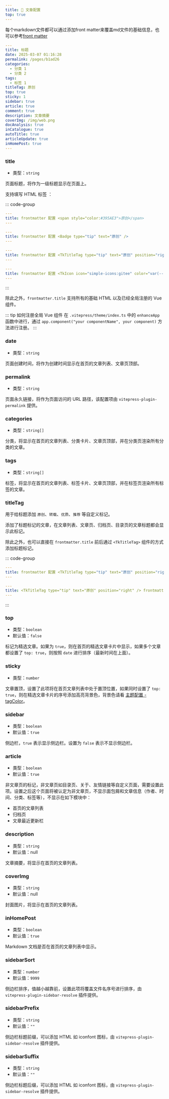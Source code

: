 ```yaml
---
title: 📝 文章配置
top: true
---
```


每个markdown文件都可以通过添加front matter来覆盖md文件的基础信息，也可以参考[front matter](https://vp.teek.top/reference/frontmatter.html)
```yaml
---
title: 标题
date: 2025-03-07 01:16:28
permalink: /pages/b1ad26
categories:
  - 分类 1
  - 分类 2
tags:
  - 标签 1
titleTag: 原创
top: true
sticky: 1
sidebar: true
article: true
comment: true
description: 文章摘要
coverImg: /img/web.png
docAnalysis: true
inCatalogue: true
autoTitle: true
articleUpdate: true
inHomePost: true
---
```

### title

- 类型：`string`

页面标题，将作为一级标题显示在页面上。

支持填写 HTML 标签 ：

::: code-group

```yaml [基础 HTML]
---
title: frontmatter 配置 <span style="color:#395AE3">原创</span>
---
```

```yaml [Badge 组件]
---
title: frontmatter 配置 <Badge type="tip" text="原创" />
---
```

```yaml [TkTitleTag 组件]
---
title: frontmatter 配置 <TkTitleTag type="tip" text="原创" position="right" />
---
```

```yaml [TkIcon 图标]
---
title: frontmatter 配置 <TkIcon icon="simple-icons:gitee" color="var(--tk-theme-color)" />
---
```

:::

除此之外，`frontmatter.title` 支持所有的基础 HTML 以及已经全局注册的 Vue 组件。

::: tip 如何注册全局 Vue 组件
在 `.vitepress/theme/index.ts` 中的 `enhanceApp` 函数中进行，通过 `app.component("your componentName", your component)` 方法进行注册。
:::

### date

- 类型：`string`

页面创建时间，将作为创建时间显示在首页的文章列表、文章页顶部。

### permalink

- 类型：`string`

页面永久链接，将作为页面访问的 URL 路径，该配置项由 `vitepress-plugin-permalink` 提供。

### categories

- 类型：`string[]`

分类，将显示在首页的文章列表、分类卡片、文章页顶部，并在分类页渲染所有分类的文章。

### tags

- 类型：`string[]`

标签，将显示在首页的文章列表、标签卡片、文章页顶部，并在标签页渲染所有标签的文章。

### titleTag

用于给标题添加 `原创`、`转载`、`优质`、`推荐` 等自定义标记。

添加了标题标记的文章，在文章列表、文章页、归档页、目录页的文章标题都会显示此标记。

除此之外，也可以直接在 `frontmatter.title` 前后通过 `<TkTitleTag>` 组件的方式添加标题标记。

::: code-group

```yaml [标题后]
---
title: frontmatter 配置 <TkTitleTag type="tip" text="原创" position="right" />
---
```

```yaml [标题前]
---
title: <TkTitleTag type="tip" text="原创" position="right" /> frontmatter 配置
---
```

:::

### top

- 类型：`boolean`
- 默认值：`false`

标记为精选文章。如果为 `true`，则在首页的精选文章卡片中显示，如果多个文章都设置了 `top: true`，则按照 `date` 进行排序（最新时间在上面）。

### sticky

- 类型：`number`

文章置顶，设置了此项将在首页文章列表中处于置顶位置，如果同时设置了 `top: true`，则在精选文章卡片的序号添加高亮背景色，背景色请看 [主题配置 - tagColor](/config/theme#tagColor)。

### sidebar

- 类型：`boolean`
- 默认值：`true`

侧边栏，`true` 表示显示侧边栏。设置为 `false` 表示不显示侧边栏。

### article

- 类型：`boolean`
- 默认值：`true`

非文章页的标记，非文章页如目录页、关于、友情链接等自定义页面，需要设置此项。设置之后这个页面将被认定为非文章页，不显示面包屑和文章信息（作者、时间、分类、标签等），不显示在如下模块中：

- 首页的文章列表
- 归档页
- 文章最近更新栏

### description

- 类型：`string`
- 默认值：null

文章摘要，将显示在首页的文章列表。

### coverImg

- 类型：`string`
- 默认值：null

封面图片，将显示在首页的文章列表。

### inHomePost

- 类型：`boolean`
- 默认值：`true`

Markdown 文档是否在首页的文章列表中显示。

### sidebarSort

- 类型：`number`
- 默认值：`9999`

侧边栏排序，值越小越靠前，设置此项将覆盖文件名序号进行排序，由 `vitepress-plugin-sidebar-resolve` 插件提供。

### sidebarPrefix

- 类型：`string`
- 默认值：`""`

侧边栏标题前缀，可以添加 HTML 如 iconfont 图标，由 `vitepress-plugin-sidebar-resolve` 插件提供。

### sidebarSuffix

- 类型：`string`
- 默认值：`""`

侧边栏标题后缀，可以添加 HTML 如 iconfont 图标，由 `vitepress-plugin-sidebar-resolve` 插件提供。
